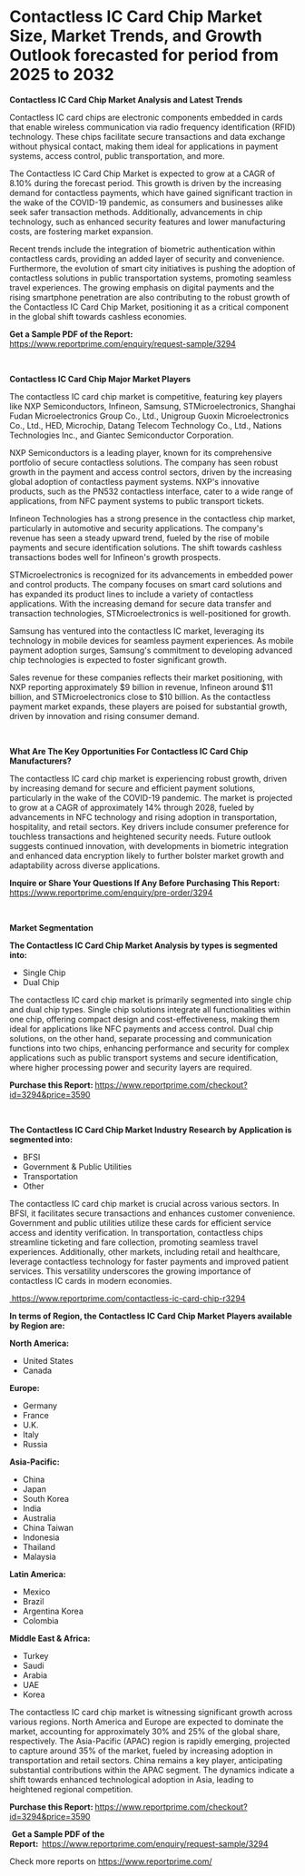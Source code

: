 <p><h1>Contactless IC Card Chip Market Size, Market Trends, and Growth Outlook forecasted for period from 2025 to 2032</h1></p><p><strong>Contactless IC Card Chip Market Analysis and Latest Trends</strong></p>
<p><p>Contactless IC card chips are electronic components embedded in cards that enable wireless communication via radio frequency identification (RFID) technology. These chips facilitate secure transactions and data exchange without physical contact, making them ideal for applications in payment systems, access control, public transportation, and more.</p><p>The Contactless IC Card Chip Market is expected to grow at a CAGR of 8.10% during the forecast period. This growth is driven by the increasing demand for contactless payments, which have gained significant traction in the wake of the COVID-19 pandemic, as consumers and businesses alike seek safer transaction methods. Additionally, advancements in chip technology, such as enhanced security features and lower manufacturing costs, are fostering market expansion. </p><p>Recent trends include the integration of biometric authentication within contactless cards, providing an added layer of security and convenience. Furthermore, the evolution of smart city initiatives is pushing the adoption of contactless solutions in public transportation systems, promoting seamless travel experiences. The growing emphasis on digital payments and the rising smartphone penetration are also contributing to the robust growth of the Contactless IC Card Chip Market, positioning it as a critical component in the global shift towards cashless economies.</p></p>
<p><strong>Get a Sample PDF of the Report:&nbsp;</strong> <a href="https://www.reportprime.com/enquiry/request-sample/3294?utm_campaign=3263&utm_medium=2&utm_source=Github&utm_content=ia&utm_term=18032025&utm_id=contactless-ic-card-chip">https://www.reportprime.com/enquiry/request-sample/3294</a></p>
<p>&nbsp;</p>
<p><strong>Contactless IC Card Chip Major Market Players</strong></p>
<p><p>The contactless IC card chip market is competitive, featuring key players like NXP Semiconductors, Infineon, Samsung, STMicroelectronics, Shanghai Fudan Microelectronics Group Co., Ltd., Unigroup Guoxin Microelectronics Co., Ltd., HED, Microchip, Datang Telecom Technology Co., Ltd., Nations Technologies Inc., and Giantec Semiconductor Corporation.</p><p>NXP Semiconductors is a leading player, known for its comprehensive portfolio of secure contactless solutions. The company has seen robust growth in the payment and access control sectors, driven by the increasing global adoption of contactless payment systems. NXP's innovative products, such as the PN532 contactless interface, cater to a wide range of applications, from NFC payment systems to public transport tickets.</p><p>Infineon Technologies has a strong presence in the contactless chip market, particularly in automotive and security applications. The company's revenue has seen a steady upward trend, fueled by the rise of mobile payments and secure identification solutions. The shift towards cashless transactions bodes well for Infineon's growth prospects.</p><p>STMicroelectronics is recognized for its advancements in embedded power and control products. The company focuses on smart card solutions and has expanded its product lines to include a variety of contactless applications. With the increasing demand for secure data transfer and transaction technologies, STMicroelectronics is well-positioned for growth.</p><p>Samsung has ventured into the contactless IC market, leveraging its technology in mobile devices for seamless payment experiences. As mobile payment adoption surges, Samsung's commitment to developing advanced chip technologies is expected to foster significant growth.</p><p>Sales revenue for these companies reflects their market positioning, with NXP reporting approximately $9 billion in revenue, Infineon around $11 billion, and STMicroelectronics close to $10 billion. As the contactless payment market expands, these players are poised for substantial growth, driven by innovation and rising consumer demand.</p></p>
<p>&nbsp;</p>
<p><strong>What Are The Key Opportunities For Contactless IC Card Chip Manufacturers?</strong></p>
<p><p>The contactless IC card chip market is experiencing robust growth, driven by increasing demand for secure and efficient payment solutions, particularly in the wake of the COVID-19 pandemic. The market is projected to grow at a CAGR of approximately 14% through 2028, fueled by advancements in NFC technology and rising adoption in transportation, hospitality, and retail sectors. Key drivers include consumer preference for touchless transactions and heightened security needs. Future outlook suggests continued innovation, with developments in biometric integration and enhanced data encryption likely to further bolster market growth and adaptability across diverse applications.</p></p>
<p><strong>Inquire or Share Your Questions If Any Before Purchasing This Report:</strong> <a href="https://www.reportprime.com/enquiry/pre-order/3294?utm_campaign=3263&utm_medium=2&utm_source=Github&utm_content=ia&utm_term=18032025&utm_id=contactless-ic-card-chip">https://www.reportprime.com/enquiry/pre-order/3294</a></p>
<p>&nbsp;</p>
<p><strong>Market Segmentation</strong></p>
<p><strong>The Contactless IC Card Chip Market Analysis by types is segmented into:</strong></p>
<p><ul><li>Single Chip</li><li>Dual Chip</li></ul></p>
<p><p>The contactless IC card chip market is primarily segmented into single chip and dual chip types. Single chip solutions integrate all functionalities within one chip, offering compact design and cost-effectiveness, making them ideal for applications like NFC payments and access control. Dual chip solutions, on the other hand, separate processing and communication functions into two chips, enhancing performance and security for complex applications such as public transport systems and secure identification, where higher processing power and security layers are required.</p></p>
<p><strong>Purchase this Report:&nbsp;</strong><a href="https://www.reportprime.com/checkout?id=3294&price=3590&utm_campaign=3263&utm_medium=2&utm_source=Github&utm_content=ia&utm_term=18032025&utm_id=contactless-ic-card-chip">https://www.reportprime.com/checkout?id=3294&price=3590</a></p>
<p>&nbsp;</p>
<p><strong>The Contactless IC Card Chip Market Industry Research by Application is segmented into:</strong></p>
<p><ul><li>BFSI</li><li>Government & Public Utilities</li><li>Transportation</li><li>Other</li></ul></p>
<p><p>The contactless IC card chip market is crucial across various sectors. In BFSI, it facilitates secure transactions and enhances customer convenience. Government and public utilities utilize these cards for efficient service access and identity verification. In transportation, contactless chips streamline ticketing and fare collection, promoting seamless travel experiences. Additionally, other markets, including retail and healthcare, leverage contactless technology for faster payments and improved patient services. This versatility underscores the growing importance of contactless IC cards in modern economies.</p></p>
<p><a href="https://www.reportprime.com/contactless-ic-card-chip-r3294?utm_campaign=3263&utm_medium=2&utm_source=Github&utm_content=ia&utm_term=18032025&utm_id=contactless-ic-card-chip">&nbsp;https://www.reportprime.com/contactless-ic-card-chip-r3294</a></p>
<p><strong>In terms of Region, the Contactless IC Card Chip Market Players available by Region are:</strong></p>
<p>
    <p> <strong> North America: </strong>
        <ul>
            <li>United States</li>
            <li>Canada</li>
        </ul>
        </p> 
    <p> <strong> Europe: </strong>
        <ul>
            <li>Germany</li>
            <li>France</li>
            <li>U.K.</li>
            <li>Italy</li>
            <li>Russia</li>
        </ul>
        </p> 
    <p> <strong> Asia-Pacific: </strong>
        <ul>
            <li>China</li>
            <li>Japan</li>
            <li>South Korea</li>
            <li>India</li>
            <li>Australia</li>
            <li>China Taiwan</li>
            <li>Indonesia</li>
            <li>Thailand</li>
            <li>Malaysia</li>
        </ul>
        </p> 
    <p> <strong> Latin America: </strong>
        <ul>
            <li>Mexico</li>
            <li>Brazil</li>
            <li>Argentina Korea</li>
            <li>Colombia</li>
        </ul>
        </p> 
    <p> <strong> Middle East & Africa: </strong>
        <ul>
            <li>Turkey</li>
            <li>Saudi</li>
            <li>Arabia</li>
            <li>UAE</li>
            <li>Korea</li>
        </ul>
    </p>
    </p>
<p><p>The contactless IC card chip market is witnessing significant growth across various regions. North America and Europe are expected to dominate the market, accounting for approximately 30% and 25% of the global share, respectively. The Asia-Pacific (APAC) region is rapidly emerging, projected to capture around 35% of the market, fueled by increasing adoption in transportation and retail sectors. China remains a key player, anticipating substantial contributions within the APAC segment. The dynamics indicate a shift towards enhanced technological adoption in Asia, leading to heightened regional competition.</p></p>
<p><strong>Purchase this Report: </strong><a href="https://www.reportprime.com/checkout?id=3294&price=3590&utm_campaign=3263&utm_medium=2&utm_source=Github&utm_content=ia&utm_term=18032025&utm_id=contactless-ic-card-chip">https://www.reportprime.com/checkout?id=3294&price=3590</a></p>
<p>&nbsp;<strong>Get a Sample PDF of the Report:&nbsp;&nbsp;</strong><a href="https://www.reportprime.com/enquiry/request-sample/3294?utm_campaign=3263&utm_medium=2&utm_source=Github&utm_content=ia&utm_term=18032025&utm_id=contactless-ic-card-chip">https://www.reportprime.com/enquiry/request-sample/3294</a></p>
<p><strong></strong></p>
<p>Check more reports on <a href="https://www.reportprime.com/?utm_campaign=3263&utm_medium=2&utm_source=Github&utm_content=ia&utm_term=18032025&utm_id=contactless-ic-card-chip">https://www.reportprime.com/</a></p>